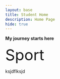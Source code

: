 ```yaml
---
layout: base
title: Student Home 
description: Home Page
hide: true
---
```


**My journey starts here**

<font size="30">Sport</font>

ksjdflksjd

